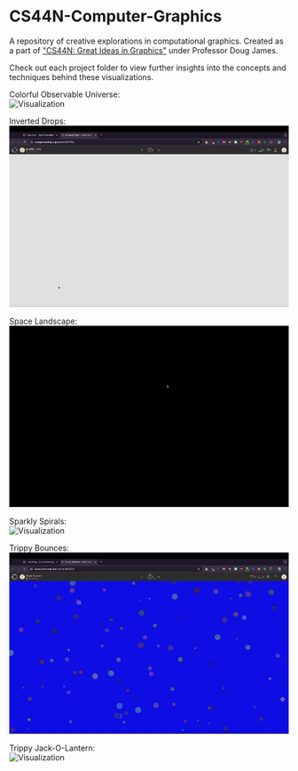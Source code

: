 # CS44N-Computer-Graphics
A repository of creative explorations in computational graphics. Created as a part of ["CS44N: Great Ideas in Graphics"](https://sites.google.com/stanford.edu/stanfordcs44n2023) under Professor Doug James. 

Check out each project folder to view further insights into the concepts and techniques behind these visualizations. 

Colorful Observable Universe:  
![Visualization](https://github.com/tonywangs/CS44N-Computer-Graphics/blob/main/Colorful%20Observable%20Universe/Colorful-Observable-Universe-Vid.gif?raw=true)

Inverted Drops:  
![Visualization](https://github.com/tonywangs/CS44N-Computer-Graphics/blob/main/Inverted%20Drops/Inverted-Drops-Vid.gif?raw=true)

Space Landscape:  
![Visualization](https://github.com/tonywangs/CS44N-Computer-Graphics/blob/main/Space%20Landscape/Space-Landscape-Vid.gif?raw=true)

Sparkly Spirals:  
![Visualization](https://github.com/tonywangs/CS44N-Computer-Graphics/blob/main/Sparkly%20Spirals/Sparkly-Spirals-Vid.gif?raw=true)

Trippy Bounces:  
![Visualization](https://github.com/tonywangs/CS44N-Computer-Graphics/blob/main/Trippy%20Bounces/Trippy-Bounces-Vid.gif?raw=true)

Trippy Jack-O-Lantern:  
![Visualization](https://github.com/tonywangs/CS44N-Computer-Graphics/blob/main/Trippy%20Jack-O-Lantern/Trippy-Jack-O-Lantern-Vid.gif?raw=true)

